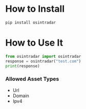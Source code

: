 
# How to Install
```shell
pip install osintradar
```
# How to Use It
```python
from osintradar import osintradar
response = osintradar("test.com")
print(response)
```

### Allowed Asset Types
- Url
- Domain
- Ipv4
